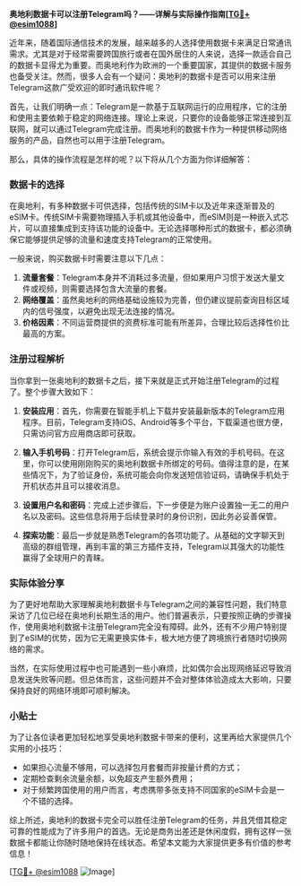 **奥地利数据卡可以注册Telegram吗？——详解与实际操作指南[[TG💪+ @esim1088](https://t.me/s/esim1088)]**

近年来，随着国际通信技术的发展，越来越多的人选择使用数据卡来满足日常通讯需求。尤其是对于经常需要跨国旅行或者在国外居住的人来说，选择一款适合自己的数据卡显得尤为重要。而奥地利作为欧洲的一个重要国家，其提供的数据卡服务也备受关注。然而，很多人会有一个疑问：奥地利的数据卡是否可以用来注册Telegram这款广受欢迎的即时通讯软件呢？

首先，让我们明确一点：Telegram是一款基于互联网运行的应用程序，它的注册和使用主要依赖于稳定的网络连接。理论上来说，只要你的设备能够正常连接到互联网，就可以通过Telegram完成注册。而奥地利的数据卡作为一种提供移动网络服务的产品，自然也可以用于注册Telegram。

那么，具体的操作流程是怎样的呢？以下将从几个方面为你详细解答：

### 数据卡的选择

在奥地利，有多种数据卡可供选择，包括传统的SIM卡以及近年来逐渐普及的eSIM卡。传统SIM卡需要物理插入手机或其他设备中，而eSIM则是一种嵌入式芯片，可以直接集成到支持该功能的设备中。无论选择哪种形式的数据卡，都必须确保它能够提供足够的流量和速度支持Telegram的正常使用。

一般来说，购买数据卡时需要注意以下几点：
1. **流量套餐**：Telegram本身并不消耗过多流量，但如果用户习惯于发送大量文件或视频，则需要选择包含大流量的套餐。
2. **网络覆盖**：虽然奥地利的网络基础设施较为完善，但仍建议提前查询目标区域内的信号强度，以避免出现无法连接的情况。
3. **价格因素**：不同运营商提供的资费标准可能有所差异，合理比较后选择性价比最高的方案。

### 注册过程解析

当你拿到一张奥地利的数据卡之后，接下来就是正式开始注册Telegram的过程了。整个步骤大致如下：

1. **安装应用**：首先，你需要在智能手机上下载并安装最新版本的Telegram应用程序。目前，Telegram支持iOS、Android等多个平台，下载渠道也很方便，只需访问官方应用商店即可获取。

2. **输入手机号码**：打开Telegram后，系统会提示你输入有效的手机号码。在这里，你可以使用刚刚购买的奥地利数据卡所绑定的号码。值得注意的是，在某些情况下，为了验证身份，系统可能会向你发送短信验证码，请确保手机处于开机状态并且可以接收消息。

3. **设置用户名和密码**：完成上述步骤后，下一步便是为账户设置独一无二的用户名以及密码。这些信息将用于后续登录时的身份识别，因此务必妥善保管。

4. **探索功能**：最后一步就是熟悉Telegram的各项功能了。从基础的文字聊天到高级的群组管理，再到丰富的第三方插件支持，Telegram以其强大的功能性赢得了全球用户的青睐。

### 实际体验分享

为了更好地帮助大家理解奥地利数据卡与Telegram之间的兼容性问题，我们特意采访了几位已经在奥地利长期生活的用户。他们普遍表示，只要按照正确的步骤操作，使用奥地利数据卡注册Telegram完全没有障碍。此外，还有不少用户特别提到了eSIM的优势，因为它无需更换实体卡，极大地方便了跨境旅行者随时切换网络的需求。

当然，在实际使用过程中也可能遇到一些小麻烦，比如偶尔会出现网络延迟导致消息发送失败等问题。但总体而言，这些问题并不会对整体体验造成太大影响，只要保持良好的网络环境即可顺利解决。

### 小贴士

为了让各位读者更加轻松地享受奥地利数据卡带来的便利，这里再给大家提供几个实用的小技巧：
- 如果担心流量不够用，可以选择包月套餐而非按量计费的方式；
- 定期检查剩余流量余额，以免超支产生额外费用；
- 对于频繁跨国使用的用户而言，考虑携带多张支持不同国家的eSIM卡会是一个不错的选择。

综上所述，奥地利的数据卡完全可以胜任注册Telegram的任务，并且凭借其稳定可靠的性能成为了许多用户的首选。无论是商务出差还是休闲度假，拥有这样一张数据卡都能让你随时随地保持在线状态。希望本文能为大家提供更多有价值的参考信息！

[[TG💪+ @esim1088](https://t.me/s/esim1088) ![Image](https://i.postimg.cc/4NQfJmqS/Snipaste-2025-05-13-00-14-12.png)]